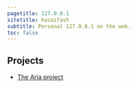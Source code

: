 ```yaml
---
pagetitle: 127.0.0.1
sitetitle: huzaifash
subtitle: Personal 127.0.0.1 on the web.
toc: false
---
```


## Projects

- [The Aria project](aria/)
